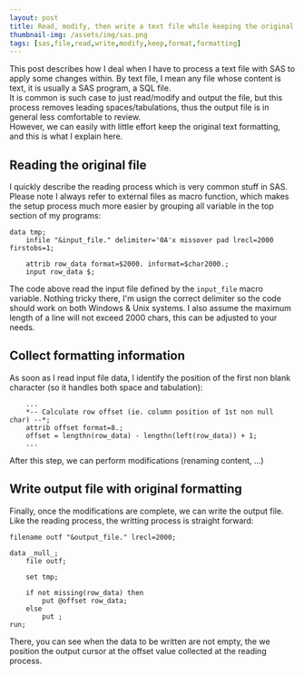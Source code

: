 ```yaml
---
layout: post
title: Read, modify, then write a text file while keeping the original text formatting
thumbnail-img: /assets/img/sas.png
tags: [sas,file,read,write,modify,keep,format,formatting]
---
```


This post describes how I deal when I have to process a text file with SAS to apply some changes within. By text file, I mean any file whose content is text, it is usually a SAS program, a SQL file.  
It is common is such case to just read/modify and output the file, but this process removes leading spaces/tabulations, thus the output file is in general less comfortable to review.  
However, we can easily with little effort keep the original text formatting, and this is what I explain here.

## Reading the original file
I quickly describe the reading process which is very common stuff in SAS. Please note I always refer to external files as macro function, which makes the setup process much more easier by grouping all variable in the top section of my programs:
```
data tmp;
    infile "&input_file." delimiter='0A'x missover pad lrecl=2000 firstobs=1;

    attrib row_data format=$2000. informat=$char2000.;
    input row_data $;
```
The code above read the input file defined by the `input_file` macro variable. Nothing tricky there, I'm usign the correct delimiter so the code should work on both Windows & Unix systems.
I also assume the maximum length of a line will not exceed 2000 chars, this can be adjusted to your needs.

## Collect formatting information
As soon as I read input file data, I identify the position of the first non blank character (so it handles both space and tabulation):
```
    ...
    *-- Calculate row offset (ie. column position of 1st non null char) --*;
    attrib offset format=8.;
    offset = lengthn(row_data) - lengthn(left(row_data)) + 1;
    ...
```
After this step, we can perform modifications (renaming content, ...)

## Write output file with original formatting
Finally, once the modifications are complete, we can write the output file. Like the reading process, the writting process is straight forward:
```
filename outf "&output_file." lrecl=2000;

data _null_;
    file outf;

    set tmp;

    if not missing(row_data) then
        put @offset row_data;
    else
        put ;
run;
```
There, you can see when the data to be written are not empty, the we position the output cursor at the offset value collected at the reading process.

